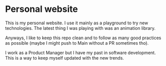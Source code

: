 # Personal website
This is my personal website. I use it mainly as a playground to try new technologies. The latest thing I was playing with was an animation library.

Anyways, I like to keep this repo clean and to follow as many good practices as possible (maybe I might push to Main without a PR sometimes tho).

I work as a Product Manager but I have my past in software development. This is a way to keep myself updated with the new trends.
